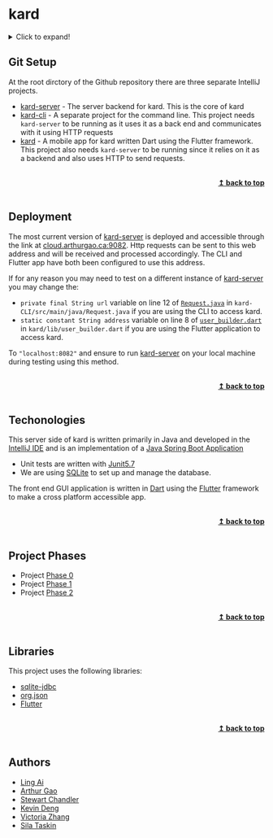 # kard


<details>
  <summary>Click to expand!</summary>

## Contents

 - [Git Setup](#git-setup)
 - [Deployment](#deployment)
 - [Framework and Technologies](#frameworks-and-technologies)
 - [Project phases](#project-phases)
 - [Libaries](#libaries)
 - [Authors](#authors)

</details>

## Git Setup

 At the root dirctory of the Github repository there are three separate IntelliJ projects.
   - [kard-server](https://github.com/CSC207-UofT/course-project-purplemongoose/tree/main/kard-server) - The server backend for kard. This is the core of kard
   - [kard-cli](https://github.com/CSC207-UofT/course-project-purplemongoose/tree/main/kard-CLI) - A separate project for the command line. This project needs `kard-server` to be running as it uses it as a back end and communicates with it using HTTP requests
   - [kard](https://github.com/CSC207-UofT/course-project-purplemongoose/tree/main/kard_project_test) - A mobile app for kard written Dart using the Flutter framework. This project also needs `kard-server` to be running since it relies on it as a backend and also uses HTTP to send requests.

<br/>
<div align="right">
    <b><a href="#----">↥ back to top</a></b>
</div>
<br/>

## Deployment

The most current version of [kard-server](https://github.com/CSC207-UofT/course-project-purplemongoose/tree/main/kard-server) is deployed and accessible through the link at [cloud.arthurgao.ca:9082](cloud.arthurgao.ca:9082). Http requests can be sent to this web address and will be received and processed accordingly. The CLI and Flutter app have both been configured to use this address.

If for any reason you may need to test on a different instance of [kard-server](https://github.com/CSC207-UofT/course-project-purplemongoose/tree/main/kard-server) you may change the:

- `private final String url` variable on line 12 of [`Request.java`](https://github.com/CSC207-UofT/course-project-purplemongoose/blob/42027fe1e96b2b37730a83ec0f52de1b6fb15b85/kard-CLI/src/main/java/Request.java#L12) in `kard-CLI/src/main/java/Request.java` if you are using the CLI to access kard.
- `static constant String address` variable on line 8 of [`user_builder.dart`](https://github.com/CSC207-UofT/course-project-purplemongoose/blob/42027fe1e96b2b37730a83ec0f52de1b6fb15b85/kard/lib/user_builder.dart#L8) in  `kard/lib/user_builder.dart` if you are using the Flutter application to access kard.

To `"localhost:8082"` and ensure to run [kard-server](https://github.com/CSC207-UofT/course-project-purplemongoose/tree/main/kard-server) on your local machine during testing using this method.

<br/>
<div align="right">
    <b><a href="#----">↥ back to top</a></b>
</div>
<br/>

 ## Techonologies

This server side of kard is written primarily in Java and developed in the [IntelliJ IDE](https://www.jetbrains.com/idea/) and is an implementation of a [Java Spring Boot Application](https://spring.io)

- Unit tests are written with [Junit5.7](https://junit.org/junit5/) 
- We are using [SQLite](https://www.sqlite.org/index.html) to set up and manage the database.

The front end GUI application is written in [Dart](https://dart.dev) using the [Flutter](https://flutter.dev) framework to make a cross platform accessible app.

<br/>
<div align="right">
    <b><a href="#----">↥ back to top</a></b>
</div>
<br/>

 ## Project Phases

- Project [Phase 0](https://github.com/CSC207-UofT/course-project-purplemongoose/tree/main/phase0)
- Project [Phase 1](https://github.com/CSC207-UofT/course-project-purplemongoose/tree/main/phase1)
- Project [Phase 2](https://github.com/CSC207-UofT/course-project-purplemongoose/tree/main/phase2)

<br/>
<div align="right">
    <b><a href="#----">↥ back to top</a></b>
</div>

<br/>

## Libraries

This project uses the following libraries:

- [sqlite-jdbc](https://mvnrepository.com/artifact/org.xerial/sqlite-jdbc)
- [org.json](https://mvnrepository.com/artifact/org.json/json)
- [Flutter](https://flutter.dev)

<br/>
<div align="right">
    <b><a href="#----">↥ back to top</a></b>
</div>
<br/>

 ## Authors

- [Ling Ai](https://github.com/warzone2243)
- [Arthur Gao](https://github.com/Affixrevy)
- [Stewart Chandler](https://github.com/StewartChandler)
- [Kevin Deng](https://github.com/tiantian205)
- [Victoria Zhang](https://github.com/vzhang1112)
- [Sila Taskin](https://github.com/mericsila)
